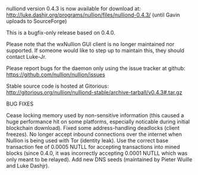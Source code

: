 nulliond version 0.4.3 is now available for download at:
http://luke.dashjr.org/programs/nullion/files/nulliond-0.4.3/ (until Gavin uploads to SourceForge)

This is a bugfix-only release based on 0.4.0.

Please note that the wxNullion GUI client is no longer maintained nor supported. If someone would like to step up to maintain this, they should contact Luke-Jr.

Please report bugs for the daemon only using the issue tracker at github:
https://github.com/nullion/nullion/issues

Stable source code is hosted at Gitorious:
http://gitorious.org/nullion/nulliond-stable/archive-tarball/v0.4.3#.tar.gz

BUG FIXES

Cease locking memory used by non-sensitive information (this caused a huge performance hit on some platforms, especially noticable during initial blockchain download).
Fixed some address-handling deadlocks (client freezes).
No longer accept inbound connections over the internet when Nullion is being used with Tor (identity leak).
Use the correct base transaction fee of 0.0005 NUTLL for accepting transactions into mined blocks (since 0.4.0, it was incorrectly accepting 0.0001 NUTLL which was only meant to be relayed).
Add new DNS seeds (maintained by Pieter Wuille and Luke Dashjr).

